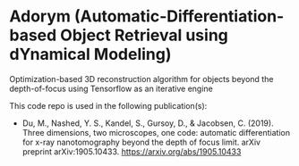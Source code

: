 # Adorym (Automatic-Differentiation-based Object Retrieval using dYnamical Modeling)
Optimization-based 3D reconstruction algorithm for objects beyond the depth-of-focus using Tensorflow as an iterative engine

This code repo is used in the following publication(s):

- Du, M., Nashed, Y. S., Kandel, S., Gursoy, D., & Jacobsen, C. (2019). Three dimensions, two microscopes, one code: automatic differentiation for x-ray nanotomography beyond the depth of focus limit. arXiv preprint arXiv:1905.10433. <url>https://arxiv.org/abs/1905.10433</url>
